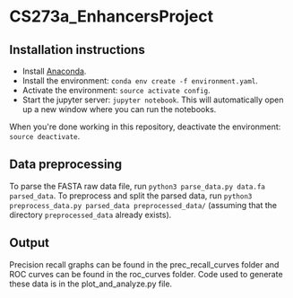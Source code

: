 # CS273a_EnhancersProject

## Installation instructions

* Install [Anaconda](https://docs.anaconda.com/anaconda/install/).
* Install the environment: `conda env create -f environment.yaml`.
* Activate the environment: `source activate config`.
* Start the jupyter server: `jupyter notebook`. This will automatically open up
a new window where you can run the notebooks.

When you're done working in this repository, deactivate the environment:
`source deactivate`.

## Data preprocessing
To parse the FASTA raw data file, run `python3 parse_data.py data.fa parsed_data`.
To preprocess and split the parsed data, run `python3 preprocess_data.py parsed_data preprocessed_data/` (assuming that the directory `preprocessed_data` already exists).

## Output
Precision recall graphs can be found in the prec_recall_curves folder and ROC curves
can be found in the roc_curves folder. Code used to generate these data is in
the plot_and_analyze.py file.

